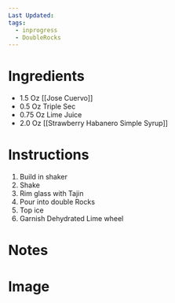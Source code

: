 ```yaml
---
Last Updated: 
tags:
  - inprogress
  - DoubleRocks
---
```


# Ingredients
- 1.5 Oz [[Jose Cuervo]]
- 0.5 Oz Triple Sec
- 0.75 Oz Lime Juice
- 2.0 Oz [[Strawberry Habanero Simple Syrup]]



# Instructions
1. Build in shaker
2. Shake
3. Rim glass with Tajin 
4. Pour into double Rocks
5. Top ice
6. Garnish Dehydrated Lime wheel


# Notes


# Image
